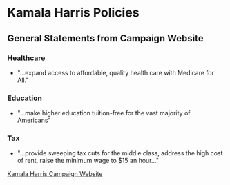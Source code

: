 # Kamala Harris Policies

## General Statements from Campaign Website

### Healthcare
* "...expand access to affordable, quality health care with Medicare for All." 

### Education
* "...make higher education tuition-free for the vast majority of Americans"

### Tax
* "...provide sweeping tax cuts for the middle class, address the high cost of rent, raise the minimum wage to $15 an hour..."

[Kamala Harris Campaign Website](https://kamalaharris.org/meet-kamala/)

